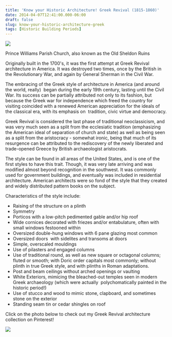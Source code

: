 ```yaml
---
title: 'Know your Historic Architecture! Greek Revival (1815-1860)'
date: 2014-04-07T12:41:00.000-06:00
draft: false
slug: know-your-historic-architecture-greek
tags: [Historic Building Periods]
---
```


![](/images/blog/legacy/P1000995.JPG)

Prince Williams Parish Church, also known as the Old Sheldon Ruins

Originally built in the 1700's, it was the first attempt at Greek Revival architecture in America. It was destroyed two times, once by the British in the Revolutionary War, and again by General Sherman in the Civil War.

The embracing of the Greek style of architecture in America (and around the world, really)  began during the early 19th century, lasting until the Civil War. Its success can be partially attributed not only to its fashion, but because the Greek war for independence which freed the country for visiting coincided with a renewed American appreciation for the ideals of the classical era, with its emphasis on  tradition, civic virtue and democracy.  
  
Greek Revival is considered the last phase of traditional neoclassicism, and was very much seen as a split from the ecclesiatic tradition (emphasizing the American ideal of separation of church and state) as well as being seen as a split from the aristocracy - somewhat ironic, being that much of its resurgence can be attributed to the rediscovery of the newly liberated and trade-opened Greece by British archaeologist aristocrats.  
  
The style can be found in all areas of the United States, and is one of the first styles to have this trait. Though, it was very late arriving and was modified almost beyond recognition in the southwest. It was commonly used for government buildings, and eventually was included in residential architecture. American architects were so fond of the style that they created and widely distributed pattern books on the subject.  
  
Characteristics of the style include:  

- Raising of the structure on a plinth
- Symmetry
- Porticos with a low-pitch pedimented gable and/or hip roof
- Wide cornices decorated with friezes and/or entabulature, often with small windows festooned within
- Oversized double-hung windows with 6 pane glazing most common
- Oversized doors  with sidelites and transoms at doors
- Simple, overscaled mouldings
- Use of pilasters and engaged columns
- Use of traditional round, as well as new square or octagonal columns; fluted or smooth; with Doric order capitals most commonly; without plinth in true Greek style, and with plinths in Roman adaptations.
- Post and beam ceilings without arched openings or vaulting
- White Exteriors, mimicing the bleached-out temples seen in modern Greek archaeology (which were actually  polychomatically painted in the historic period!)
- Use of stucco and wood to mimic stone, clapboard, and sometimes stone on the exterior
- Standing seam tin or cedar shingles on roof

  
Click on the photo below to check out my Greek Revival architecture collection on Pinterest!  
  

![](http://pinterest.com/archinia/greek-revival/)